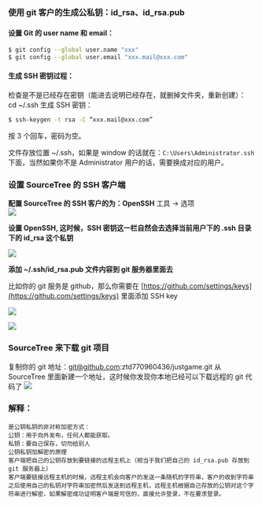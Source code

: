 

### 使用 git 客户的生成公私钥：id_rsa、id_rsa.pub

#### 设置 Git 的 user name 和 email：

``` bash
$ git config --global user.name "xxx"
$ git config --global user.email "xxx.mail@xxx.com"

```

#### 生成 SSH 密钥过程：

检查是不是已经存在密钥（能进去说明已经存在，就删掉文件夹，重新创建）：  
cd ~/.ssh
生成 SSH 密钥：

``` bash
$ ssh-keygen -t rsa -C “xxx.mail@xxx.com”
```

按 3 个回车，密码为空。

文件存放位置 ~/.ssh，如果是 window 的话就在：`C:\Users\Administrator.ssh `下面，当然如果你不是 Administrator 用户的话，需要换成对应的用户。

### 设置 SourceTree 的 SSH 客户端

**配置 SourceTree 的 SSH 客户的为：OpenSSH**
工具 -> 选项  
![](https://img-blog.csdn.net/20170107104616094?watermark/2/text/aHR0cDovL2Jsb2cuY3Nkbi5uZXQvdGVuZ2Rhemhhbmc3NzA5NjA0MzY=/font/5a6L5L2T/fontsize/400/fill/I0JBQkFCMA==/dissolve/70/gravity/SouthEast)

**设置 OpenSSH, 这时候，SSH 密钥这一栏自然会去选择当前用户下的 .ssh 目录下的 id_rsa 这个私钥**

![](https://img-blog.csdn.net/20170107104654561?watermark/2/text/aHR0cDovL2Jsb2cuY3Nkbi5uZXQvdGVuZ2Rhemhhbmc3NzA5NjA0MzY=/font/5a6L5L2T/fontsize/400/fill/I0JBQkFCMA==/dissolve/70/gravity/SouthEast)

**添加 ~/.ssh/id_rsa.pub 文件内容到 git 服务器里面去**

比如你的 git 服务是 github，那么你需要在 [https://github.com/settings/keys](https://github.com/settings/keys) 里面添加 SSH key

![](https://img-blog.csdn.net/20170107105602777?watermark/2/text/aHR0cDovL2Jsb2cuY3Nkbi5uZXQvdGVuZ2Rhemhhbmc3NzA5NjA0MzY=/font/5a6L5L2T/fontsize/400/fill/I0JBQkFCMA==/dissolve/70/gravity/SouthEast)

![](https://img-blog.csdn.net/20170107110027846?watermark/2/text/aHR0cDovL2Jsb2cuY3Nkbi5uZXQvdGVuZ2Rhemhhbmc3NzA5NjA0MzY=/font/5a6L5L2T/fontsize/400/fill/I0JBQkFCMA==/dissolve/70/gravity/SouthEast)

### SourceTree 来下载 git 项目

复制你的 git 地址：git@github.com:ztd770960436/justgame.git
从 SourceTree 里面新建一个地址，这时候你发现你本地已经可以下载远程的 git 代码了
![](https://img-blog.csdn.net/20170107110045393?watermark/2/text/aHR0cDovL2Jsb2cuY3Nkbi5uZXQvdGVuZ2Rhemhhbmc3NzA5NjA0MzY=/font/5a6L5L2T/fontsize/400/fill/I0JBQkFCMA==/dissolve/70/gravity/SouthEast)

### 解释：

```
是公钥私钥的非对称加密方式：
公钥：用于向外发布，任何人都能获取。
私钥：要自己保存，切勿给别人
公钥私钥加解密的原理
客户端把自己的公钥存放到要链接的远程主机上（相当于我们把自己的 id_rsa.pub 存放到 git 服务器上）
客户端要链接远程主机的时候，远程主机会向客户的发送一条随机的字符串，客户的收到字符串之后使用自己的私钥对字符串加密然后发送到远程主机，远程主机根据自己存放的公钥对这个字符串进行解密，如果解密成功证明客户端是可信的，直接允许登录，不在要求登录。
```
